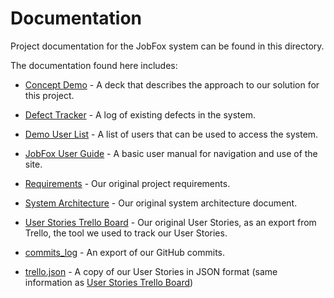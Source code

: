 # Documentation

Project documentation for the JobFox system can be found in this directory. 


The documentation found here includes:


* [Concept Demo](https://github.com/csc394-group5/csc394-group5/blob/master/Documentation/Concept%20Demo.pdf) - A deck that describes the approach to our solution for this project.


* [Defect Tracker](https://github.com/csc394-group5/csc394-group5/blob/master/Documentation/Defect%20Tracker.xlsx) - A log of existing defects in the system.


* [Demo User List](https://github.com/csc394-group5/csc394-group5/blob/master/Documentation/Demo%20User%20List.txt) - A list of users that can be used to access the system.


* [JobFox User Guide](https://github.com/csc394-group5/csc394-group5/blob/master/Documentation/JobFox%20User%20Guide.pdf) - A basic user manual for navigation and use of the site.


* [Requirements](https://github.com/csc394-group5/csc394-group5/blob/master/Documentation/Requirements.pdf) - Our original project requirements.


* [System Architecture](https://github.com/csc394-group5/csc394-group5/blob/master/Documentation/System%20Architecture.pdf) - Our original system architecture document.


* [User Stories Trello Board](https://github.com/csc394-group5/csc394-group5/blob/master/Documentation/User%20Stories%20Trello%20Board.pdf) - Our original User Stories, as an export from Trello, the tool we used to track our User Stories.

* [commits_log](https://github.com/csc394-group5/csc394-group5/blob/master/Documentation/commits_log.txt) - An export of our GitHub commits.

* [trello.json](https://github.com/csc394-group5/csc394-group5/blob/master/Documentation/trello.json) - A copy of our User Stories in JSON format (same information as [User Stories Trello Board](https://github.com/csc394-group5/csc394-group5/blob/master/Documentation/User%20Stories%20Trello%20Board.pdf))
